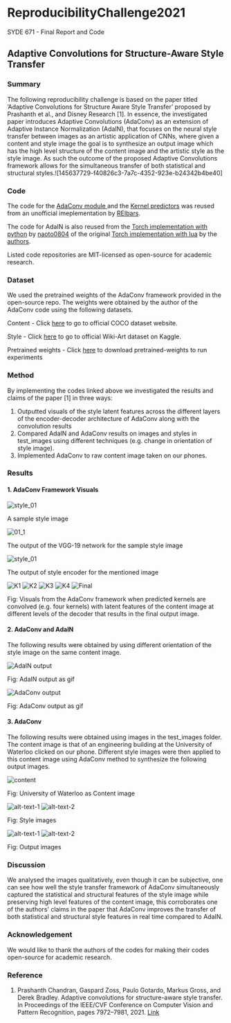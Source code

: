 # ReproducibilityChallenge2021
SYDE 671 - Final Report and Code 


## Adaptive Convolutions for Structure-Aware Style Transfer 

### Summary 

The following reproducibility challenge is based on the paper titled ’Adaptive Convolutions for Structure Aware Style
Transfer’ proposed by Prashanth et al., and Disney Research [1]. In essence, the investigated paper introduces Adaptive
Convolutions (AdaConv) as an extension of Adaptive Instance Normalization (AdaIN), that focuses on the neural
style transfer between images as an artistic application of CNNs, where given a content and style image the goal is to
synthesize an output image which has the high level structure of the content image and the artistic style as the style
image. As such the outcome of the proposed Adaptive Convolutions framework allows for the simultaneous transfer of
both statistical and structural styles.![145637729-f40826c3-7a7c-4352-923e-b24342b4be40]

### Code 

The code for the [AdaConv module ](https://github.com/RElbers/ada-conv-pytorch/blob/master/lib/adaconv/adaconv.py/) and the [Kernel predictors](https://github.com/RElbers/ada-conv-pytorch/blob/master/lib/adaconv/kernel_predictor.py/) was reused from an unofficial imeplementation by [REIbars](https://github.com/RElbers/ada-conv-pytorch).


The code for AdaIN is also reused from the [Torch implementation with python](https://github.com/naoto0804/pytorch-AdaIN) by [naoto0804](https://github.com/naoto0804/pytorch-AdaIN) of the original [Torch implementation with lua](https://github.com/xunhuang1995/AdaIN-style) by the [authors](https://github.com/xunhuang1995/AdaIN-style). 

Listed code repositories are MIT-licensed as open-source for academic research. 

### Dataset 

We used the pretrained weights of the AdaConv framework provided in the open-source repo. The weights were obtained by the author of the 
AdaConv code using the following datasets. 

Content - Click [here](https://cocodataset.org/#home) to go to official COCO dataset website. 

Style - Click [here](https://www.kaggle.com/antoinegruson/-wikiart-all-images-120k-link) to go to official Wiki-Art dataset on Kaggle.

Pretrained weights - Click [here](https://drive.google.com/file/d/17h-Hd08n-f_5D8cDV08dpB_-W1cs5jbt/view?usp=sharing) to download pretrained-weights to run experiments 

### Method

By implementing the codes linked above we investigated the results and claims of the paper [1] in three ways: 
1. Outputted visuals of the style latent features across the different layers of the encoder-decoder architecture of AdaConv along with the convolution results
3. Compared AdaIN and AdaConv results on images and styles in test_images using different techniques (e.g. change in orientation of style image). 
4. Implemented AdaConv to raw content image taken on our phones. 

### Results 

#### 1. AdaConv Framework Visuals
![style_01](https://user-images.githubusercontent.com/46634299/145637685-427deeeb-d769-48e9-a574-cb01767cc8a4.jpg)

A sample style image

![01_1](https://user-images.githubusercontent.com/46634299/145637729-f40826c3-7a7c-4352-923e-b24342b4be40.png)

The output of the VGG-19 network for the sample style image

![style_01](https://user-images.githubusercontent.com/46634299/145637812-6eb8be33-2d8c-4334-881b-ab6bbf675177.png)

The output of style encoder for the mentioned image

![K1](https://user-images.githubusercontent.com/38030229/145616390-4e1e3f05-d896-4ddf-8ec7-78b2b81b585b.png "K1") ![K2](https://user-images.githubusercontent.com/38030229/145616396-3f42f37c-ee52-4c96-80c4-9f19d5f48362.png "K2") ![K3](https://user-images.githubusercontent.com/38030229/145616404-9b924538-c9c7-4adf-8341-3470a1e8f35f.png "K3") ![K4](https://user-images.githubusercontent.com/38030229/145616408-d72c02b6-a482-4f8d-815c-7a0619db5929.png "K4") ![Final](https://user-images.githubusercontent.com/38030229/145616415-d9a945d6-d62b-40c3-bc1f-7319563d2355.png "Final")

Fig: Visuals from the AdaConv framework when predicted kernels are convolved (e.g. four kernels) with latent features of the content image at different levels of the decoder that results in the final output image. 


#### 2. AdaConv and AdaIN 

The following results were obtained by using different orientation of the style image on the same content image.

![AdaIN output](https://user-images.githubusercontent.com/38030229/145614967-d0a0c8a1-9333-4bfe-a22b-2f8dd595d486.gif "AdaIN output") 

Fig: AdaIN output as gif

![AdaConv output](https://user-images.githubusercontent.com/38030229/145614802-15588244-4be2-44c7-8d0d-9f921ecad4f9.gif "AdaConv output ")

Fig: AdaConv output as gif



#### 3. AdaConv 
The following results were obtained using images in the test_images folder. The content image is that of an engineering building at the University
of Waterloo clicked on our phone. Different style images were then applied to this content image using AdaConv method to synthesize the 
following output images. 

![content](https://user-images.githubusercontent.com/38030229/145607240-37b904ca-d39c-4356-beb0-c075c2ecce7c.jpg)

Fig: University of Waterloo as Content image

![alt-text-1](https://user-images.githubusercontent.com/38030229/145606791-d628e160-c6ad-4de2-baa9-7414c2e4df2a.jpg "title-1") ![alt-text-2](https://user-images.githubusercontent.com/38030229/145607598-e00dd4e2-baba-4ad0-b81e-4302d992d949.jpg "title-2") 

Fig: Style images

![alt-text-1](https://user-images.githubusercontent.com/38030229/145606927-da518a2a-8b53-49e2-a1f5-9b26d471bd40.png "title-1") ![alt-text-2](https://user-images.githubusercontent.com/38030229/145607670-019de6bd-7dca-4a58-bc92-a39aa6ecad8d.png "title-2") 

Fig: Output images 

### Discussion 

We analysed the images qualitatively, even though it can be subjective, one can see how well the style transfer framework of AdaConv 
simultaneously captured the statistical and structural features of the style image while preserving high level features of the content image, 
this corroborates one of the authors' claims in the paper that AdaConv improves the transfer of both statistical and structural style features in real time compared to AdaIN.

### Acknowledgement 

We would like to thank the authors of the codes for making their codes open-source for academic research. 

### Reference 
1. Prashanth Chandran, Gaspard Zoss, Paulo Gotardo, Markus Gross, and Derek Bradley. Adaptive convolutions
for structure-aware style transfer. In Proceedings of the IEEE/CVF Conference on Computer Vision and Pattern
Recognition, pages 7972–7981, 2021. [Link](https://openaccess.thecvf.com/content/CVPR2021/html/Chandran_Adaptive_Convolutions_for_Structure-Aware_Style_Transfer_CVPR_2021_paper.html) 
